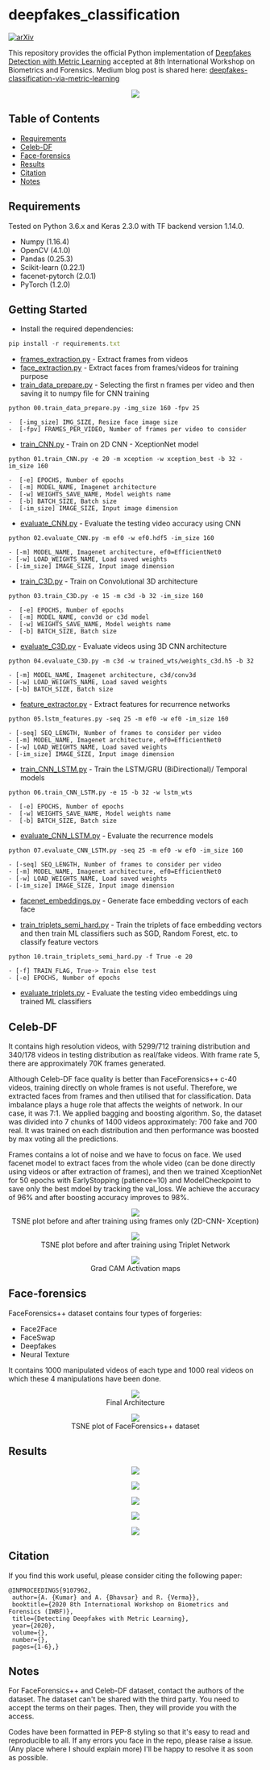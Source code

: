 # deepfakes_classification
[![arXiv](https://img.shields.io/badge/arXiv-2003.08645-b31b1b.svg)](http://arxiv.org/abs/2003.08645)

This repository provides the official Python implementation of [Deepfakes Detection with Metric Learning](http://arxiv.org/abs/2003.08645) accepted at 8th International Workshop on Biometrics and Forensics. Medium blog post is shared here: [deepfakes-classification-via-metric-learning](https://medium.com/@akash29/deepfakes-classification-via-metric-learning-89fa5179c920)

<p align="center">
  <img src="https://user-images.githubusercontent.com/22872200/75561975-de8dee00-5a6d-11ea-8131-cab5cc736993.png">
</p>

## Table of Contents

- [Requirements](#requirements)
- [Celeb-DF](#celeb-df)
- [Face-forensics](#face-forensics)
- [Results](#results)
- [Citation](#citation)
- [Notes](#notes)

## Requirements

Tested on Python 3.6.x and Keras 2.3.0 with TF backend version 1.14.0.
* Numpy (1.16.4)
* OpenCV (4.1.0)
* Pandas (0.25.3)
* Scikit-learn (0.22.1)
* facenet-pytorch (2.0.1)
* PyTorch (1.2.0)

## Getting Started

* Install the required dependencies:
 ```javascript
 pip install -r requirements.txt
 ```
* [frames_extraction.py](https://github.com/AKASH2907/deepfakes_video_classification/blob/master/frames_extraction.py) - Extract frames from videos
* [face_extraction.py](https://github.com/AKASH2907/deepfakes_video_classification/blob/master/face_extraction.py) - Extract faces from frames/videos for training purpose
* [train_data_prepare.py](https://github.com/AKASH2907/deepfakes_video_classification/blob/master/train_data_prepare.py) - Selecting the first n frames per video and then saving it to numpy file for CNN training
 ```
 python 00.train_data_prepare.py -img_size 160 -fpv 25
 
-  [-img_size] IMG_SIZE, Resize face image size
-  [-fpv] FRAMES_PER_VIDEO, Number of frames per video to consider

 ```
* [train_CNN.py](https://github.com/AKASH2907/deepfakes_video_classification/blob/master/01.train_CNN.py) - Train on 2D CNN - XceptionNet model
 ```
 python 01.train_CNN.py -e 20 -m xception -w xception_best -b 32 -im_size 160
 
-  [-e] EPOCHS, Number of epochs
-  [-m] MODEL_NAME, Imagenet architecture
-  [-w] WEIGHTS_SAVE_NAME, Model weights name
-  [-b] BATCH_SIZE, Batch size
-  [-im_size] IMAGE_SIZE, Input image dimension
 ```
* [evaluate_CNN.py](https://github.com/AKASH2907/deepfakes_video_classification/blob/master/02.evaluate_CNN.py) - Evaluate the testing video accuracy using CNN

```
python 02.evaluate_CNN.py -m ef0 -w ef0.hdf5 -im_size 160

- [-m] MODEL_NAME, Imagenet architecture, ef0=EfficientNet0
- [-w] LOAD_WEIGHTS_NAME, Load saved weights
- [-im_size] IMAGE_SIZE, Input image dimension
```
* [train_C3D.py](https://github.com/AKASH2907/deepfakes_video_classification/blob/master/03.train_C3D.py) - Train on Convolutional 3D architecture
 ```
 python 03.train_C3D.py -e 15 -m c3d -b 32 -im_size 160
 
-  [-e] EPOCHS, Number of epochs
-  [-m] MODEL_NAME, conv3d or c3d model
-  [-w] WEIGHTS_SAVE_NAME, Model weights name
-  [-b] BATCH_SIZE, Batch size
 ```
 
* [evaluate_C3D.py](https://github.com/AKASH2907/deepfakes_video_classification/blob/master/04.evaluate_C3D.py) - Evaluate videos using 3D CNN architecture

```
python 04.evaluate_C3D.py -m c3d -w trained_wts/weights_c3d.h5 -b 32

- [-m] MODEL_NAME, Imagenet architecture, c3d/conv3d
- [-w] LOAD_WEIGHTS_NAME, Load saved weights
- [-b] BATCH_SIZE, Batch size
```

* [feature_extractor.py](https://github.com/AKASH2907/deepfakes_video_classification/blob/master/05.lstm_features.py) - Extract features for recurrence networks
```
python 05.lstm_features.py -seq 25 -m ef0 -w ef0 -im_size 160

- [-seq] SEQ_LENGTH, Number of frames to consider per video
- [-m] MODEL_NAME, Imagenet architecture, ef0=EfficientNet0
- [-w] LOAD_WEIGHTS_NAME, Load saved weights
- [-im_size] IMAGE_SIZE, Input image dimension 
```

* [train_CNN_LSTM.py](https://github.com/AKASH2907/deepfakes_video_classification/blob/master/06.train_CNN_LSTM.py) - Train the LSTM/GRU (BiDirectional)/ Temporal models
 ```
 python 06.train_CNN_LSTM.py -e 15 -b 32 -w lstm_wts
 
-  [-e] EPOCHS, Number of epochs
-  [-w] WEIGHTS_SAVE_NAME, Model weights name
-  [-b] BATCH_SIZE, Batch size
 ```

* [evaluate_CNN_LSTM.py](https://github.com/AKASH2907/deepfakes_video_classification/blob/master/07.evaluate_CNN_LSTM.py) - Evaluate the recurrence models
```
python 07.evaluate_CNN_LSTM.py -seq 25 -m ef0 -w ef0 -im_size 160

- [-seq] SEQ_LENGTH, Number of frames to consider per video
- [-m] MODEL_NAME, Imagenet architecture, ef0=EfficientNet0
- [-w] LOAD_WEIGHTS_NAME, Load saved weights
- [-im_size] IMAGE_SIZE, Input image dimension 
```

* [facenet_embeddings.py](https://github.com/AKASH2907/deepfakes_video_classification/blob/master/08.facenet_embeddings.py) - Generate face embedding vectors of each face

* [train_triplets_semi_hard.py](https://github.com/AKASH2907/deepfakes_video_classification/blob/master/09.train_triplets_semi_hard.py) - Train the triplets of face embedding vectors and then train ML classifiers such as SGD, Random Forest, etc. to classify feature vectors

```
python 10.train_triplets_semi_hard.py -f True -e 20

- [-f] TRAIN_FLAG, True-> Train else test
- [-e] EPOCHS, Number of epochs
```

* [evaluate_triplets.py](https://github.com/AKASH2907/deepfakes_video_classification/blob/master/10.evaluate_triplets.py) - Evaluate the testing video embeddings uing trained ML classifiers

## Celeb-DF
It contains high resolution videos, with 5299/712 training distribution and 340/178 videos in testing distribution as real/fake videos. With frame rate 5, there are approximately 70K frames generated. 

Although Celeb-DF face quality is better than FaceForensics++ c-40 videos, training directly on whole frames is not useful. Therefore, we extracted faces from frames and then utilised that for classification. Data imbalance plays a huge role that affects the weights of network. In our case, it was 7:1. We applied bagging and boosting algorithm. So, the dataset was divided into 7 chunks of 1400 videos approximately: 700 fake and 700 real. It was trained on each distribution and then performance was boosted by max voting all the predictions.

Frames contains a lot of noise and we have to focus on face. We used facenet model to extract faces from the whole video (can be done directly using videos or after extraction of frames), and then we trained XceptionNet for 50 epochs with EarlyStopping (patience=10) and ModelCheckpoint to save only the best mdoel by tracking the val_loss. We achieve the accuracy of 96% and after boosting accuracy improves to 98%.

<p align="center">
  <img src="https://user-images.githubusercontent.com/22872200/74857763-29bb4900-536a-11ea-8562-61ded44123c1.png">
  </br> <caption> TSNE plot before and after training using frames only (2D-CNN- Xception) </caption>
</p>

<p align="center">
  <img src="https://user-images.githubusercontent.com/22872200/80180961-887a9880-8621-11ea-8381-2579c11f323b.png">
  </br><caption> TSNE plot before and after training using Triplet Network </caption>
</p>


<p align="center">
  <img src="https://user-images.githubusercontent.com/22872200/75562309-5d832680-5a6e-11ea-8d80-cf7e4eb327cf.png">
  </br><caption> Grad CAM Activation maps </caption>
</p>

## Face-forensics

FaceForensics++ dataset contains four types of forgeries:
* Face2Face
* FaceSwap
* Deepfakes
* Neural Texture

It contains 1000 manipulated videos of each type and 1000 real videos on which these 4 manipulations have been done. 

<p align="center">
  <img src="https://user-images.githubusercontent.com/22872200/80180728-05594280-8621-11ea-97f4-f7ff17482a5a.png">
  </br><caption> Final Architecture </caption>
</p>


<p align="center">
  <img src="https://user-images.githubusercontent.com/22872200/75562036-f4031800-5a6d-11ea-9a2a-c34d693b0fca.png">
  </br><caption> TSNE plot of FaceForensics++ dataset </caption>
</p>

## Results

<p align="center">
  <img src="https://user-images.githubusercontent.com/22872200/77188792-8db56680-6afc-11ea-8323-9f2275da1a89.png">
</p>

<p align="center">
  <img src="https://user-images.githubusercontent.com/22872200/77188833-9e65dc80-6afc-11ea-9072-2e836d6bce58.png">
</p>

<p align="center">
  <img src="https://user-images.githubusercontent.com/22872200/77188862-a9b90800-6afc-11ea-8e6d-0749815625a5.png">
</p>

<p align="center">
  <img src="https://user-images.githubusercontent.com/22872200/77188893-b89fba80-6afc-11ea-9689-398bd1b268cd.png">
</p>

<p align="center">
  <img src="https://user-images.githubusercontent.com/22872200/77188925-c6554000-6afc-11ea-8bf3-d3bb595d82fc.png">
</p>


## Citation
If you find this work useful, please consider citing the following paper:

 ```
@INPROCEEDINGS{9107962,
  author={A. {Kumar} and A. {Bhavsar} and R. {Verma}},
  booktitle={2020 8th International Workshop on Biometrics and Forensics (IWBF)}, 
  title={Detecting Deepfakes with Metric Learning}, 
  year={2020},
  volume={},
  number={},
  pages={1-6},}
```

## Notes
For FaceForensics++ and Celeb-DF dataset, contact the authors of the dataset. The dataset can't be shared with the third party. You need to accept the terms on their pages. Then, they will provide you with the access.

Codes have been formatted in PEP-8 styling so that it's easy to read and reproducible to all. If any errors you face in the repo, please raise a issue. (Any place where I should explain more) I'll be happy to resolve it as soon as possible.
